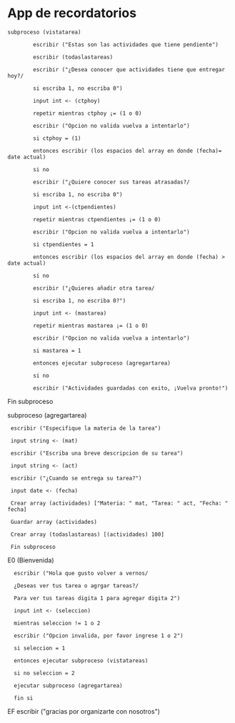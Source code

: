 # App de recordatorios



    subproceso (vistatarea)

            escribir ("Estas son las actividades que tiene pendiente")
      
            escribir (todaslastareas)

            escribir ("¿Desea conocer que actividades tiene que entregar hoy?/

            si escriba 1, no escriba 0")

            input int <- (ctphoy)

            repetir mientras ctphoy ¡= (1 o 0)

            escribir ("Opcion no valida vuelva a intentarlo")

            si ctphoy = (1)

            entonces escribir (los espacios del array en donde (fecha)= date actual)

            si no

            escribir ("¿Quiere conocer sus tareas atrasadas?/
            
            si escriba 1, no escriba 0")

            input int <-(ctpendientes)

            repetir mientras ctpendientes ¡= (1 o 0)

            escribir ("Opcion no valida vuelva a intentarlo")

            si ctpendientes = 1

            entonces escribir (los espacios del array en donde (fecha) > date actual)

            si no

            escribir ("¿Quieres añadir otra tarea/

            si escriba 1, no escriba 0?")

            input int <- (mastarea)

            repetir mientras mastarea ¡= (1 o 0)

            escribir ("Opcion no valida vuelva a intentarlo")

            si mastarea = 1

            entonces ejecutar subproceso (agregartarea)

            si no

            escribir ("Actividades guardadas con exito, ¡Vuelva pronto!")

Fin subproceso



subproceso (agregartarea)

     escribir ("Especifique la materia de la tarea")

     input string <- (mat)

     escribir ("Escriba una breve descripcion de su tarea")

     input string <- (act)

     escribir ("¿Cuando se entrega su tarea?")

     input date <- (fecha)

     Crear array (actividades) ["Materia: " mat, "Tarea: " act, "Fecha: " fecha]

     Guardar array (actividades)

     Crear array (todaslastareas) [(actividades) 100]

     Fin subproceso



E0 (Bienvenida)

      escribir ("Hola que gusto volver a vernos/

      ¿Deseas ver tus tarea o agrgar tareas?/

      Para ver tus tareas digita 1 para agregar digita 2")

      input int <- (seleccion)

      mientras seleccion != 1 o 2

      escribir ("Opcion invalida, por favor ingrese 1 o 2")

      si seleccion = 1

      entonces ejecutar subproceso (vistatareas)

      si no seleccion = 2

      ejecutar subproceso (agregartarea)

      fin si
      

EF escribir ("gracias por organizarte con nosotros")
